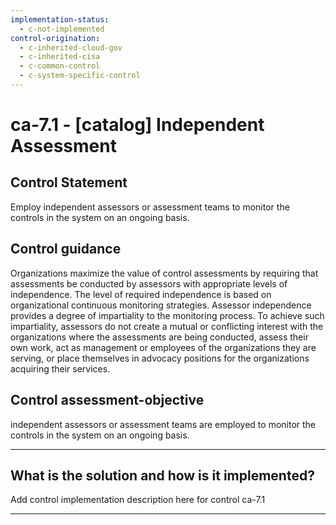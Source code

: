 ```yaml
---
implementation-status:
  - c-not-implemented
control-origination:
  - c-inherited-cloud-gov
  - c-inherited-cisa
  - c-common-control
  - c-system-specific-control
---
```


# ca-7.1 - \[catalog\] Independent Assessment

## Control Statement

Employ independent assessors or assessment teams to monitor the controls in the system on an ongoing basis.

## Control guidance

Organizations maximize the value of control assessments by requiring that assessments be conducted by assessors with appropriate levels of independence. The level of required independence is based on organizational continuous monitoring strategies. Assessor independence provides a degree of impartiality to the monitoring process. To achieve such impartiality, assessors do not create a mutual or conflicting interest with the organizations where the assessments are being conducted, assess their own work, act as management or employees of the organizations they are serving, or place themselves in advocacy positions for the organizations acquiring their services.

## Control assessment-objective

independent assessors or assessment teams are employed to monitor the controls in the system on an ongoing basis.

______________________________________________________________________

## What is the solution and how is it implemented?

Add control implementation description here for control ca-7.1

______________________________________________________________________

